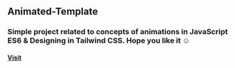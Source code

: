 ## Animated-Template

### Simple project related to concepts of animations in JavaScript ES6 & Designing in Tailwind CSS. Hope you like it ☺️

#### [Visit](#)
